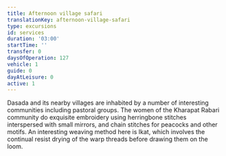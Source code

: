 ```yaml
---
title: Afternoon village safari
translationKey: afternoon-village-safari
type: excursions
id: services
duration: '03:00'
startTime: ''
transfer: 0
daysOfOperation: 127
vehicle: 1
guide: 0
dayAtLeisure: 0
active: 1
---
```

Dasada and its nearby villages are inhabited by a number of interesting communities including pastoral groups. The women of the Kharapat Rabari community do exquisite embroidery using herringbone stitches interspersed with small mirrors, and chain stitches for peacocks and other motifs. An interesting weaving method here is Ikat, which involves the continual resist drying of the warp threads before drawing them on the loom.